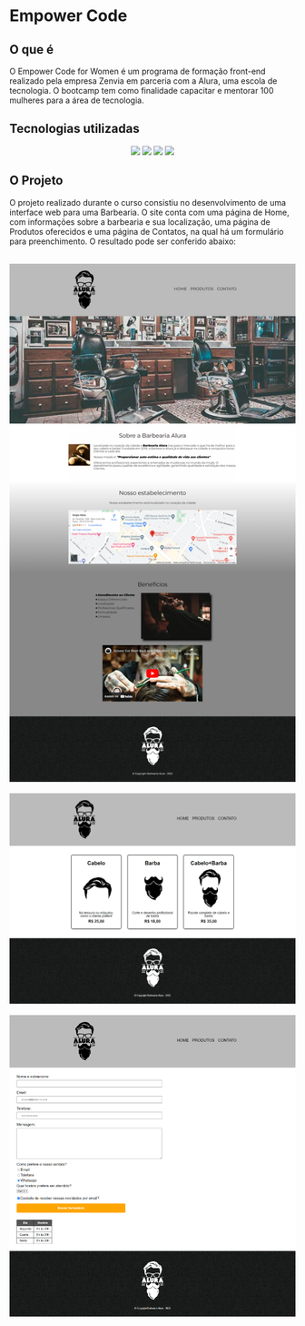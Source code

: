 # Empower Code
## O que é
O Empower Code for Women é um programa de formação front-end realizado pela empresa Zenvia em parceria com a Alura, uma escola de tecnologia. O bootcamp tem como finalidade capacitar e mentorar 100 mulheres para a área de tecnologia.
## Tecnologias utilizadas

<div style="display: inline_block" align="center">

  <img width="30" src="https://cdn.jsdelivr.net/gh/devicons/devicon/icons/html5/html5-original.svg" />
  <img width="30" src="https://cdn.jsdelivr.net/gh/devicons/devicon/icons/css3/css3-original.svg" />
  <img width="30" src="https://cdn.jsdelivr.net/gh/devicons/devicon/icons/vscode/vscode-original.svg" />
  <img width="30" src="https://cdn.jsdelivr.net/gh/devicons/devicon/icons/git/git-original.svg" />

</div>

## O Projeto
O projeto realizado durante o curso consistiu no desenvolvimento de uma interface web para uma Barbearia. O site conta com uma página de Home, com informações sobre a barbearia e sua localização, uma página de Produtos oferecidos e uma página de Contatos, na qual há um formulário para preenchimento. O resultado pode ser conferido abaixo:
<br>
<br>

<div style="display: inline_block" align="center">

  <img width="700" src="./images/pagfinal-home.png" />
  <br>
  <br>
  <img width="700" src="./images/pagfinal-produtos.png" />
  <br>
  <br>
  <img width="700" src="./images/pagfinal-contatos.png" />

</div>